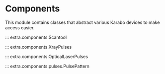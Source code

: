 # Components

This module contains classes that abstract various Karabo devices to make access
easier.

::: extra.components.Scantool

::: extra.components.XrayPulses

::: extra.components.OpticalLaserPulses

::: extra.components.pulses.PulsePattern
